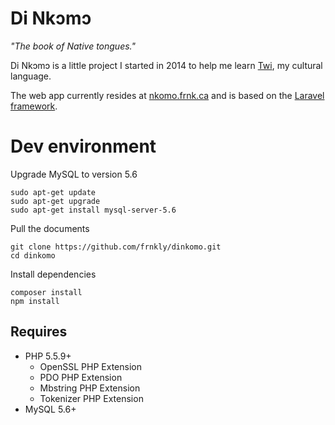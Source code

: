 # Di Nkɔmɔ
*"The book of Native tongues."*

Di Nkɔmɔ is a little project I started in 2014 to help me learn [Twi](http://en.wikipedia.org/wiki/Akan_language), my cultural language.

The web app currently resides at [nkomo.frnk.ca](http://nkomo.frnk.ca) and is based on the [Laravel framework](http://laravel.com).

# Dev environment
Upgrade MySQL to version 5.6

    sudo apt-get update
    sudo apt-get upgrade
    sudo apt-get install mysql-server-5.6

Pull the documents

    git clone https://github.com/frnkly/dinkomo.git
    cd dinkomo

Install dependencies

    composer install
    npm install

## Requires
- PHP 5.5.9+
    - OpenSSL PHP Extension
    - PDO PHP Extension
    - Mbstring PHP Extension
    - Tokenizer PHP Extension
- MySQL 5.6+
